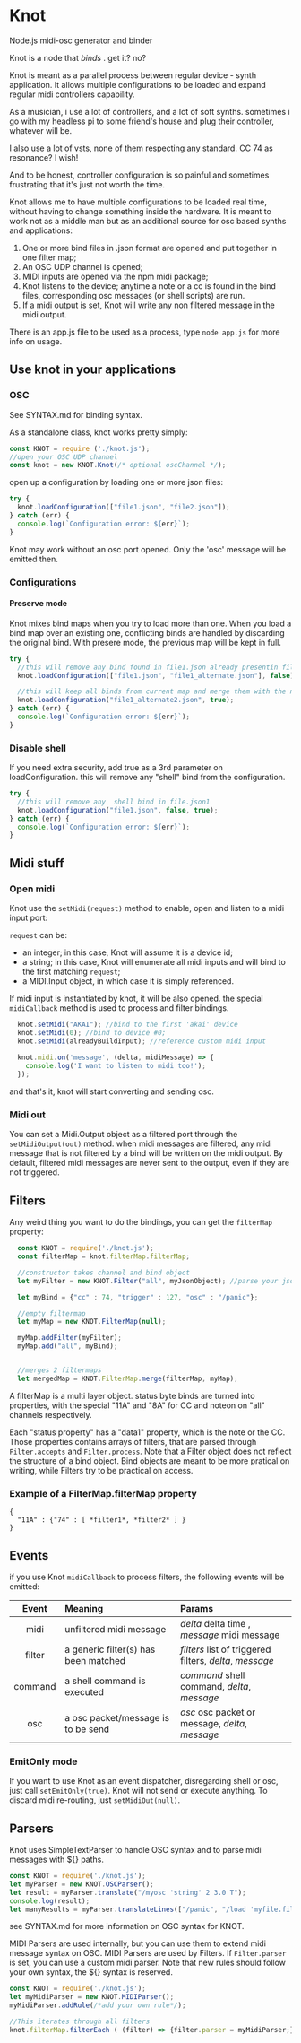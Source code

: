 # Knot
Node.js midi-osc generator and binder

Knot is a node that *binds* . get it? no?

Knot is meant as a parallel process between regular device - synth application. 
It allows multiple configurations to be loaded and expand regular midi
controllers capability.

As a musician, i use a lot of controllers, and a lot of soft synths. 
sometimes i go with my headless pi to some friend's house and plug
their controller, whatever will be.

I also use a lot of vsts, none of them respecting any standard. CC 74
as resonance? I wish!

And to be honest, controller configuration is so painful and sometimes
frustrating that it's just not worth the time.

Knot allows me to have multiple configurations to be loaded real time,
without having to change something inside the hardware. It is meant
to work not as a middle man but as an additional source for osc based
synths and applications:

1. One or more bind files in .json format are opened and put together in one filter map;
2. An OSC UDP channel is opened;
3. MIDI inputs are opened via the npm midi package;
4. Knot listens to the device; anytime a note or a cc is found in the bind files, corresponding osc messages (or shell scripts) are run.
5. If a midi output is set, Knot will write any non filtered message in the midi output.

There is an app.js file to be used as a process, type ``node app.js`` for more info on usage.

## Use knot in your applications

### OSC
See SYNTAX.md for binding syntax.

As a standalone class, knot works pretty simply:

```javascript
const KNOT = require ('./knot.js');
//open your OSC UDP channel
const knot = new KNOT.Knot(/* optional oscChannel */);
```

open up a configuration by loading one or more json files: 

```javascript
try {
  knot.loadConfiguration(["file1.json", "file2.json"]);
} catch (err) {
  console.log(`Configuration error: ${err}`);
}
```

Knot may work without an osc port opened. Only the 'osc' message will be emitted then.

### Configurations
#### Preserve mode
Knot mixes bind maps when you try to load more than one.
When you load a bind map over an existing one, conflicting binds are handled
by discarding the original bind. With presere mode, the previous map will be kept
in full.

```javascript
try {
  //this will remove any bind found in file1.json already presentin file1_alternate.json
  knot.loadConfiguration(["file1.json", "file1_alternate.json"], false);

  //this will keep all binds from current map and merge them with the new file
  knot.loadConfiguration("file1_alternate2.json", true);
} catch (err) {
  console.log(`Configuration error: ${err}`);
}
```

### Disable shell
If you need extra security, add true as a 3rd parameter on loadConfiguration. this will remove
any "shell" bind from the configuration.

```javascript
try {
  //this will remove any  shell bind in file.json1
  knot.loadConfiguration("file1.json", false, true);
} catch (err) {
  console.log(`Configuration error: ${err}`);
}
```

## Midi stuff

### Open midi

Knot use the ``setMidi(request)`` method to enable, open and listen to a midi input port:

``request`` can be:
- an integer; in this case, Knot will assume it is a device id;
- a string; in this case, Knot will enumerate all midi inputs and will
bind to the first matching ``request``;
- a MIDI.Input object, in which case it is simply referenced.

If midi input is instantiated by knot, it will be also opened. the special
``midiCallback`` method is used to process and filter bindings.

```javascript
  knot.setMidi("AKAI"); //bind to the first 'akai' device
  knot.setMidi(0); //bind to device #0;
  knot.setMidi(alreadyBuildInput); //reference custom midi input
  
  knot.midi.on('message', (delta, midiMessage) => {
    console.log('I want to listen to midi too!');
  });
```
and that's it, knot will start converting and sending osc.

### Midi out
You can set a Midi.Output object as a filtered port through the ``setMidiOutput(out)`` method.
when midi messages are filtered, any midi message that is not filtered by a bind will be written
on the midi output. By default, filtered midi messages are never sent to the output, even if they are
not triggered.

## Filters 

Any weird thing you want to do the bindings, you can get the ``filterMap`` property: 

```javascript
  const KNOT = require('./knot.js');
  const filterMap = knot.filterMap.filterMap;

  //constructor takes channel and bind object
  let myFilter = new KNOT.Filter("all", myJsonObject); //parse your json

  let myBind = {"cc" : 74, "trigger" : 127, "osc" : "/panic"};

  //empty filtermap
  let myMap = new KNOT.FilterMap(null);

  myMap.addFilter(myFilter);
  myMap.add("all", myBind);


  //merges 2 filtermaps
  let mergedMap = KNOT.FilterMap.merge(filterMap, myMap);

```

A filterMap is a multi layer object. status byte binds are turned into properties,
with the special "11A" and "8A" for CC and noteon on "all" channels respectively.

Each "status property" has a "data1" property, which is the note or the CC. Those properties
contains arrays of filters, that are parsed through ``Filter.accepts`` and ``Filter.process``.
Note that a Filter object does not reflect the structure of a bind object. Bind objects are meant
to be more pratical on writing, while Filters try to be practical on access.

### Example of a FilterMap.filterMap property
```
{
  "11A" : {"74" : [ *filter1*, *filter2* ] }
}
```
## Events

if you use Knot ``midiCallback`` to process filters, the following events will be emitted:

| Event | Meaning| Params|
|:-----:|:------|:-------|
| midi  | unfiltered midi message | *delta* delta time , *message* midi message |
| filter| a generic filter(s) has been matched | *filters* list of triggered filters, *delta*, *message* |
|command| a shell command is executed | *command* shell command, *delta*, *message* |
| osc | a osc packet/message is to be send | *osc* osc packet or message, *delta*, *message* |

### EmitOnly mode

If you want to use Knot as an event dispatcher, disregarding shell or osc, just call ``setEmitOnly(true)``. Knot
will not send or execute anything. To discard midi re-routing, just ``setMidiOut(null)``.

## Parsers

Knot uses SimpleTextParser to handle OSC syntax and to parse midi messages with ${} paths.

```javascript
const KNOT = require('./knot.js');
let myParser = new KNOT.OSCParser();
let result = myParser.translate("/myosc 'string' 2 3.0 T");
console.log(result);
let manyResults = myParser.translateLines(["/panic", "/load 'myfile.file'"]);

```

see SYNTAX.md for more information on OSC syntax for KNOT.

MIDI Parsers are used internally, but you can use them to extend midi message syntax on OSC.
MIDI Parsers are used by Filters. If ``Filter.parser`` is set, you can use a custom midi parser.
Note that new rules should follow your own syntax, the ${} syntax is reserved.

```javascript
const KNOT = require('./knot.js');
let myMidiParser = new KNOT.MIDIParser();
myMidiParser.addRule(/*add your own rule*/);

//This iterates through all filters
knot.filterMap.filterEach ( (filter) => {filter.parser = myMidiParser;});

```

